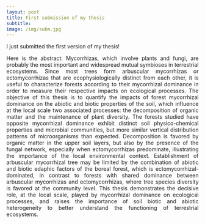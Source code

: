 ```yaml
---
layout: post
title: First submission of my thesis
subtitle:
image: /img/subm.jpg
---
```

I just submitted the first version of my thesis!
<div style="text-align: justify">
Here is the abstract:  
Mycorrhizas, which involve plants and fungi, are probably the most important and widespread mutual symbioses in terrestrial ecosystems. Since most trees form arbuscular mycorrhizas or ectomycorrhizas that are ecophysiologically distinct from each other, it is useful to characterize forests according to their mycorrhizal dominance in order to measure their respective impacts on ecological processes. The objective of this thesis is to quantify the impacts of forest mycorrhizal dominance on the abiotic and biotic properties of the soil, which influence at the local scale two associated processes: the decomposition of organic matter and the maintenance of plant diversity. The forests studied have opposite mycorrhizal dominance exhibit distinct soil physico-chemical properties and microbial communities, but more similar vertical distribution patterns of microorganisms than expected. Decomposition is favored by organic matter in the upper soil layers, but also by the presence of the fungal network, especially when ectomycorrhizas predominate, illustrating the importance of the local environmental context. Establishment of arbuscular mycorrhizal tree may be limited by the combination of abiotic and biotic edaphic factors of the boreal forest, which is ectomycorrhizal-dominated, in contrast to forests with shared dominance between arbuscular mycorrhizas and ectomycorrhizas, where tree species diversity is favored at the community level. This thesis demonstrates the decisive role, at the local scale, played by mycorrhizal dominance on ecological processes, and raises the importance of soil biotic and abiotic heterogeneity to better understand the functioning of terrestrial ecosystems.
</div>
